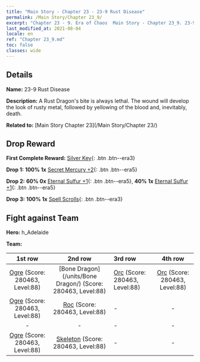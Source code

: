 ```yaml
---
title: "Main Story - Chapter 23 - 23-9 Rust Disease"
permalink: /Main Story/Chapter 23_9/
excerpt: "Chapter 23 - 9. Era of Chaos  Main Story - Chapter 23_9. 23-9 Rust Disease"
last_modified_at: 2021-08-04
locale: en
ref: "Chapter 23_9.md"
toc: false
classes: wide
---
```


## Details

 **Name:** 23-9 Rust Disease

 **Description:** A Rust Dragon's bite is always lethal. The wound will develop the look of rusty metal, followed by yellowing of the blood and, inevitably, death.

 **Related to:** [Main Story Chapter 23](/Main Story/Chapter 23/)

## Drop Reward

 **First Complete Reward:** [Silver Key](/Items/con_693/){: .btn .btn--era3}

 **Drop 1:** **100% 1x** [Secret Mercury +2](/Items/mat_77/){: .btn .btn--era5}

 **Drop 2:** **60% 0x** [Eternal Sulfur +1](/Items/mat_71/){: .btn .btn--era5}, **40% 1x** [Eternal Sulfur +1](/Items/mat_71/){: .btn .btn--era5}

 **Drop 3:** **100% 1x** [Spell Scrolls](/Items/con_694/){: .btn .btn--era3}


## Fight against Team
 **Hero:** h_Adelaide

 **Team:**


  | 1st row | 2nd row | 3rd row | 4th row |
  |:----:|:----:|:----|:----:|
  | [Ogre](/units/Ogre/) (Score: 280463, Level:88)  | [Bone Dragon](/units/Bone Dragon/) (Score: 280463, Level:88)  | [Orc](/units/Orc/) (Score: 280463, Level:88)  | [Orc](/units/Orc/) (Score: 280463, Level:88)  |
  | [Ogre](/units/Ogre/) (Score: 280463, Level:88)  | [Roc](/units/Roc/) (Score: 280463, Level:88)  | - | - |
  | - | - | - | - |
  | [Ogre](/units/Ogre/) (Score: 280463, Level:88)  | [Skeleton](/units/Skeleton/) (Score: 280463, Level:88)  | - | - |


